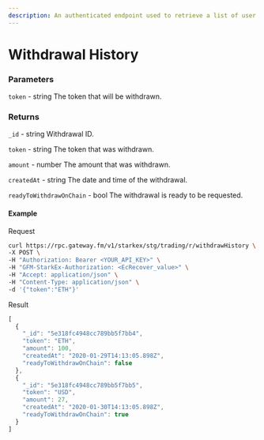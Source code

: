 ```yaml
---
description: An authenticated endpoint used to retrieve a list of user's past withdrawals. This includes ready, completed, as well as cancelled withdrawals. The limit of withdrawals returned is 1000.
---
```

# Withdrawal History

### **Parameters**

`token` - string
The token that will be withdrawn.

### **Returns**
`_id` - string
Withdrawal ID.

`token` - string
The token that was withdrawn.

`amount` - number
The amount that was withdrawn.

`createdAt` - string
The date and time of the withdrawal.

`readyToWithdrawOnChain` - bool
The withdrawal is ready to be requested.

#### **Example**

Request

```bash
curl https://rpc.gateway.fm/v1/starkex/stg/trading/r/withdrawHistory \
-X POST \
-H "Authorization: Bearer <YOUR_API_KEY>" \
-H "GFM-StarkEx-Authorization: <EcRecover_value>" \
-H "Accept: application/json" \
-H "Content-Type: application/json" \  
-d '{"token":"ETH"}'
```


Result

```javascript
[
  {
    "_id": "5e318fc4948cc789bb5f7bb4",
    "token": "ETH",
    "amount": 100,
    "createdAt": "2020-01-29T14:13:05.898Z",
    "readyToWithdrawOnChain": false
  },
  {
    "_id": "5e318fc4948cc789bb5f7bb5",
    "token": "USD",
    "amount": 27,
    "createdAt": "2020-01-30T14:13:05.898Z",
    "readyToWithdrawOnChain": true
  }
]
```